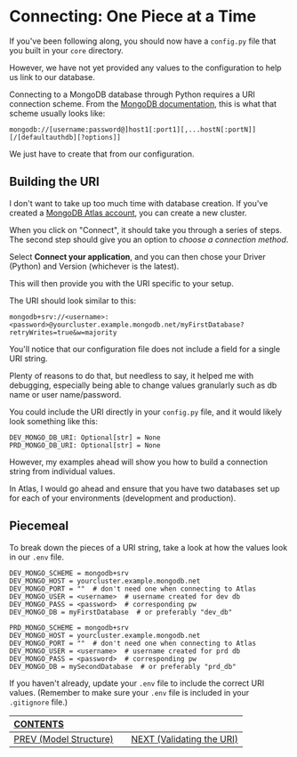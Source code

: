 # Connecting: One Piece at a Time

If you've been following along, you should now have a `config.py` file that you built in your `core` directory.

However, we have not yet provided any values to the configuration to help us link to our database.

Connecting to a MongoDB database through Python requires a URI connection scheme. From the [MongoDB documentation](https://docs.mongodb.com/manual/reference/connection-string/), this is what that scheme usually looks like:

    mongodb://[username:password@]host1[:port1][,...hostN[:portN]][/[defaultauthdb][?options]]

We just have to create that from our configuration.

## Building the URI

I don't want to take up too much time with database creation. If you've created a [MongoDB Atlas account](https://www.mongodb.com/cloud/atlas/register), you can create a new cluster. 

When you click on "Connect", it should take you through a series of steps. The second step should give you an option to _choose a connection method_.

Select **Connect your application**, and you can then chose your Driver (Python) and Version (whichever is the latest).

This will then provide you with the URI specific to your setup.

The URI should look similar to this:

    mongodb+srv://<username>:<password>@yourcluster.example.mongodb.net/myFirstDatabase?retryWrites=true&w=majority

You'll notice that our configuration file does not include a field for a single URI string. 

Plenty of reasons to do that, but needless to say, it helped me with debugging, especially being able to change values granularly such as db name or user name/password.

You could include the URI directly in your `config.py` file, and it would likely look something like this:

    DEV_MONGO_DB_URI: Optional[str] = None
    PRD_MONGO_DB_URI: Optional[str] = None

However, my examples ahead will show you how to build a connection string from individual values.

In Atlas, I would go ahead and ensure that you have two databases set up for each of your environments (development and production).

## Piecemeal

To break down the pieces of a URI string, take a look at how the values look in our `.env` file.

    DEV_MONGO_SCHEME = mongodb+srv
    DEV_MONGO_HOST = yourcluster.example.mongodb.net
    DEV_MONGO_PORT = ""  # don't need one when connecting to Atlas
    DEV_MONGO_USER = <username>  # username created for dev db
    DEV_MONGO_PASS = <password>  # corresponding pw
    DEV_MONGO_DB = myFirstDatabase  # or preferably "dev_db"

    PRD_MONGO_SCHEME = mongodb+srv
    DEV_MONGO_HOST = yourcluster.example.mongodb.net
    DEV_MONGO_PORT = ""  # don't need one when connecting to Atlas
    DEV_MONGO_USER = <username>  # username created for prd db
    DEV_MONGO_PASS = <password>  # corresponding pw
    DEV_MONGO_DB = mySecondDatabase  # or preferably "prd_db"

If you haven't already, update your `.env` file to include the correct URI values. (Remember to make sure your `.env` file is included in your `.gitignore` file.)

| [CONTENTS](../00_Introduction/01_Table_of_Contents.md)  | | |
|:---|:---:|---:|
|  [PREV (Model Structure)](3.2_Structuring_Your_Model.md) || [NEXT (Validating the URI)](3.4_Validating_The_URI.md)   |